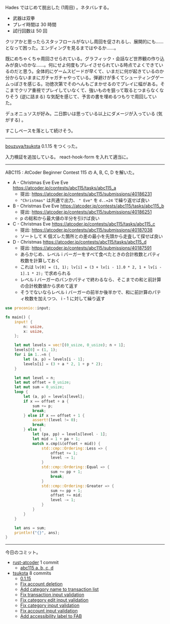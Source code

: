 Hades ではじめて脱出した (1周目) 。ネタバレする。

- 武器は双拳
- プレイ時間は 30 時間
- 試行回数は 50 回

クリアかと思ったらスタッフロールがないし周回を促されるし、展開的にも……となって困った。エンディングを見るまではやるか……。

既にめちゃくちゃ周回させられている。グラフィック・会話など世界観の作り込みが良いのかな……。何にせよ何度もプレイさせられている時点でよくできているのだと思う。全体的にゲームスピードが早くて、いまだに何が起きているのか分からないままにガチャガチャやっている。弾避けが多くてシューティングゲームっぽさを感じる。功徳次第でそのへんもごまかせるのでプレイに幅がある。そこまでクリア重視でプレイしていなくて、強いものを狙って取るとつまらなくなりそう (逆に詰まる) な気配を感じて、予言の書を埋めるつもりで周回していた。

デュオニュソスが好み。二日酔いは思っている以上にダメージが入っている (気がする) 。

すこしペースを落として続けそう。

---

[bouzuya/tsukota] 0.1.15 をつくった。

入力検証を追加している。 react-hook-form を入れて適当に。

---

ABC115 : AtCoder Beginner Contest 115 の A, B, C, D を解いた。

- A - Christmas Eve Eve Eve
  <https://atcoder.jp/contests/abc115/tasks/abc115_a>
  - 提出: <https://atcoder.jp/contests/abc115/submissions/40186231>
  - `"Christmas"` は共通で出力、 `" Eve"` を `d..=24` で繰り返せば良い
- B - Christmas Eve Eve
  <https://atcoder.jp/contests/abc115/tasks/abc115_b>
  - 提出: <https://atcoder.jp/contests/abc115/submissions/40186251>
  - p の総和から最大値の半分を引けば良い
- C - Christmas Eve
  <https://atcoder.jp/contests/abc115/tasks/abc115_c>
  - 提出: <https://atcoder.jp/contests/abc115/submissions/40187038>
  - ソートして K 個ズレた箇所との差の最小を先頭から走査して探せば良い
- D - Christmas
  <https://atcoder.jp/contests/abc115/tasks/abc115_d>
  - 提出: <https://atcoder.jp/contests/abc115/submissions/40187591>
  - あらかじめ、レベル i バーガーをすべて食べたときの合計枚数とパティ枚数を計算しておく
  - これは `lv[0] = (1, 1); lv[i] = (3 + lv[i - 1].0 * 2, 1 + lv[i - 1].1 * 2);` で求められる
  - レベル i バーガーのバンかパティで終わるなら、そこまでの和と前計算の合計枚数値から求めて返す
  - そうでないならレベル i バーガーの前半か後半かで、和に前計算のパティ枚数を加えつつ、 i - 1 に対して繰り返す

```rust
use proconio::input;

fn main() {
    input! {
        n: usize,
        x: usize,
    };

    let mut levels = vec![(0_usize, 0_usize); n + 1];
    levels[0] = (1, 1);
    for i in 1..=n {
        let (a, p) = levels[i - 1];
        levels[i] = (3 + a * 2, 1 + p * 2);
    }

    let mut level = n;
    let mut offset = 0_usize;
    let mut sum = 0_usize;
    loop {
        let (a, p) = levels[level];
        if x == offset + a {
            sum += p;
            break;
        } else if x == offset + 1 {
            assert!(level != 0);
            break;
        } else {
            let (pa, pp) = levels[level - 1];
            let mid = 1 + pa + 1;
            match x.cmp(&(offset + mid)) {
                std::cmp::Ordering::Less => {
                    offset += 1;
                    level -= 1;
                }
                std::cmp::Ordering::Equal => {
                    sum += pp + 1;
                    break;
                }
                std::cmp::Ordering::Greater => {
                    sum += pp + 1;
                    offset += mid;
                    level -= 1;
                }
            }
        }
    }

    let ans = sum;
    println!("{}", ans);
}
```

---

今日のコミット。

- [rust-atcoder](https://github.com/bouzuya/rust-atcoder) 1 commit
  - [abc115 a, b, c, d](https://github.com/bouzuya/rust-atcoder/commit/68697fb03bddb5a3f32854c80e9f8e5e8a87665c)
- [tsukota](https://github.com/bouzuya/tsukota) 8 commits
  - [0.1.15](https://github.com/bouzuya/tsukota/commit/340118384da0a679665d35e2039c3e931acb8858)
  - [Fix account deletion](https://github.com/bouzuya/tsukota/commit/9ff3bd2d842afc562218eb4bd53da056d3108e4a)
  - [Add category name to transaction list](https://github.com/bouzuya/tsukota/commit/0ff6bd339ef6e2ce4175e396fef17cf569ebf8eb)
  - [Fix transaction input validation](https://github.com/bouzuya/tsukota/commit/0b203b4de3d631c4b6c05fa9e084dc5ec1ffa3fc)
  - [Fix category edit input validation](https://github.com/bouzuya/tsukota/commit/bfaa6b9d5837ef6d78a057e2048b0588e7958c64)
  - [Fix category input validation](https://github.com/bouzuya/tsukota/commit/2e442288026b99f184d186ca56da95ad6ee66e2b)
  - [Fix account input validation](https://github.com/bouzuya/tsukota/commit/796cc07f70f2d7954d8feea6fbc0ef3cdef859d9)
  - [Add accessibility label to FAB](https://github.com/bouzuya/tsukota/commit/3aa7f79397d4542dfd95bf243349631eddb43620)

[bouzuya/tsukota]: https://github.com/bouzuya/tsukota
